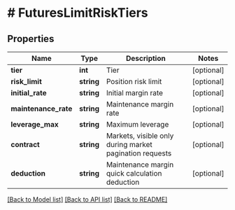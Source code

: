 # # FuturesLimitRiskTiers

## Properties

Name | Type | Description | Notes
------------ | ------------- | ------------- | -------------
**tier** | **int** | Tier | [optional] 
**risk_limit** | **string** | Position risk limit | [optional] 
**initial_rate** | **string** | Initial margin rate | [optional] 
**maintenance_rate** | **string** | Maintenance margin rate | [optional] 
**leverage_max** | **string** | Maximum leverage | [optional] 
**contract** | **string** | Markets, visible only during market pagination requests | [optional] 
**deduction** | **string** | Maintenance margin quick calculation deduction | [optional] 

[[Back to Model list]](../../README.md#documentation-for-models) [[Back to API list]](../../README.md#documentation-for-api-endpoints) [[Back to README]](../../README.md)
